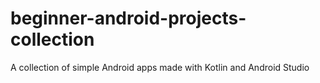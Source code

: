 # beginner-android-projects-collection
A collection of simple Android apps made with Kotlin and Android Studio
